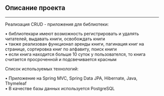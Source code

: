 Описание проекта
---
---
Реализация CRUD - приложения для библиотеки:

• библиотекари имеют возможность регистрировать и удалять читателей, выдавать книги, освобождать книги  
• также реализован функционал аренды книги, пагинация книг на странице, сортировка книг по алфавиту, поиск книги   
• если книга находится больше 10 суток у пользователся, то книга считается просроченной и подсвечивается красным

Список используемых технологий:  

• Приложение на Spring MVC, Spring Data JPA, Hibernate, Java, Thymeleaf  
• В качестве базы данных используется PostgreSQL 
